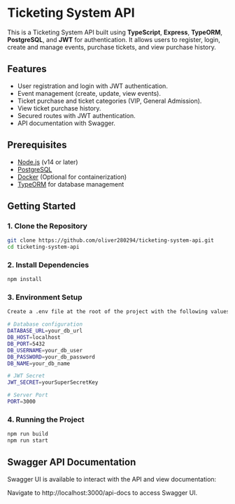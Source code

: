 # Ticketing System API

This is a Ticketing System API built using **TypeScript**, **Express**, **TypeORM**, **PostgreSQL**, and **JWT** for authentication. It allows users to register, login, create and manage events, purchase tickets, and view purchase history.

## Features

- User registration and login with JWT authentication.
- Event management (create, update, view events).
- Ticket purchase and ticket categories (VIP, General Admission).
- View ticket purchase history.
- Secured routes with JWT authentication.
- API documentation with Swagger.

## Prerequisites

- [Node.js](https://nodejs.org/en/download/) (v14 or later)
- [PostgreSQL](https://www.postgresql.org/download/)
- [Docker](https://www.docker.com/get-started) (Optional for containerization)
- [TypeORM](https://typeorm.io/#/) for database management

## Getting Started

### 1. Clone the Repository
```bash
git clone https://github.com/oliver280294/ticketing-system-api.git
cd ticketing-system-api
```

### 2. Install Dependencies
```bash
npm install
```

### 3. Environment Setup
```bash
Create a .env file at the root of the project with the following values:

# Database configuration
DATABASE_URL=your_db_url
DB_HOST=localhost
DB_PORT=5432
DB_USERNAME=your_db_user
DB_PASSWORD=your_db_password
DB_NAME=your_db_name

# JWT Secret
JWT_SECRET=yourSuperSecretKey

# Server Port
PORT=3000
```

### 4. Running the Project

```bash
npm run build
npm run start
```

## Swagger API Documentation
Swagger UI is available to interact with the API and view documentation:

Navigate to http://localhost:3000/api-docs to access Swagger UI.
